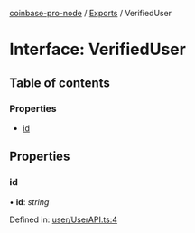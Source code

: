 [coinbase-pro-node](../README.md) / [Exports](../modules.md) / VerifiedUser

# Interface: VerifiedUser

## Table of contents

### Properties

- [id](verifieduser.md#id)

## Properties

### id

• **id**: _string_

Defined in: [user/UserAPI.ts:4](https://github.com/bennycode/coinbase-pro-node/blob/1018fbd/src/user/UserAPI.ts#L4)
